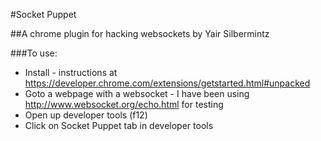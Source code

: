 #Socket Puppet

##A chrome plugin for hacking websockets by Yair Silbermintz



###To use:

- Install - instructions at https://developer.chrome.com/extensions/getstarted.html#unpacked
- Goto a webpage with a websocket - I have been using http://www.websocket.org/echo.html for testing
- Open up developer tools (f12)
- Click on Socket Puppet tab in developer tools
